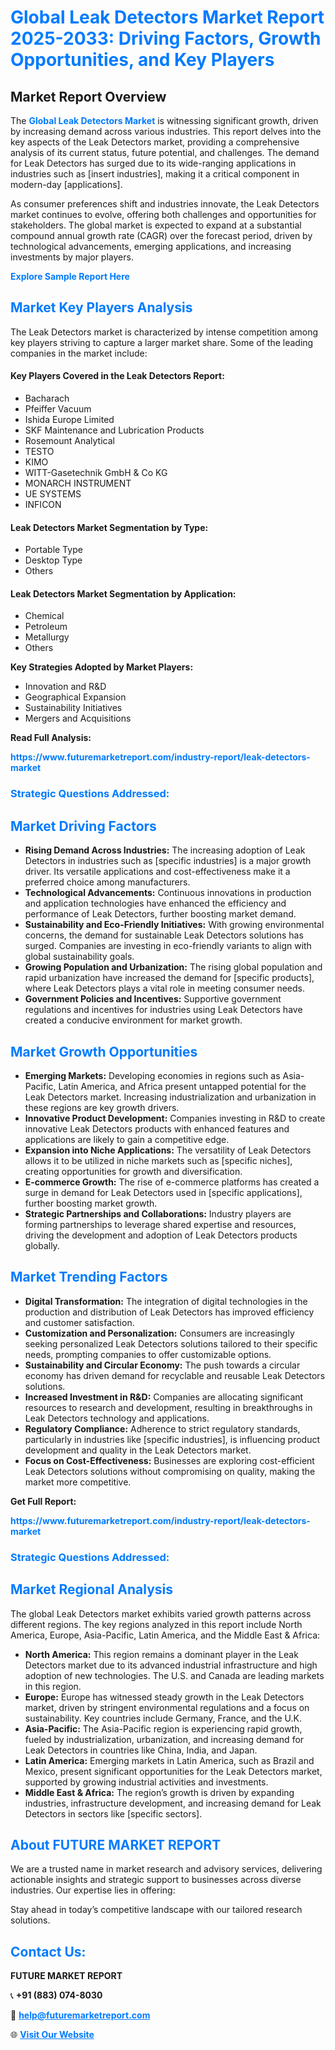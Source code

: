 <h1 style="color: #007BFF;">Global Leak Detectors Market Report 2025-2033: Driving Factors, Growth Opportunities, and Key Players</h1>

<section id="overview">
<h2>Market Report Overview</h2>
<p>The <a href="https://www.futuremarketreport.com/industry-report/leak-detectors-market" style="color: #007BFF; text-decoration: none;"><strong>Global Leak Detectors Market</strong></a> is witnessing significant growth, driven by increasing demand across various industries. This report delves into the key aspects of the Leak Detectors market, providing a comprehensive analysis of its current status, future potential, and challenges. The demand for Leak Detectors has surged due to its wide-ranging applications in industries such as [insert industries], making it a critical component in modern-day [applications].</p>
<p>As consumer preferences shift and industries innovate, the Leak Detectors market continues to evolve, offering both challenges and opportunities for stakeholders. The global market is expected to expand at a substantial compound annual growth rate (CAGR) over the forecast period, driven by technological advancements, emerging applications, and increasing investments by major players.</p>
</section>

<section id="overview">
<p><a href="https://www.futuremarketreport.com/request-sample/reportId=101271" style="color: #007BFF; text-decoration: none;"><strong>Explore Sample Report Here</strong></a></p>
</section>

<section id="key-players">
<h2 style="color: #007BFF;">Market Key Players Analysis</h2>
<p>The Leak Detectors market is characterized by intense competition among key players striving to capture a larger market share. Some of the leading companies in the market include:</p>
<h4>Key Players Covered in the Leak Detectors Report:</h4>
<ul><li>Bacharach</li><li>Pfeiffer Vacuum</li><li>Ishida Europe Limited</li><li>SKF Maintenance and Lubrication Products</li><li>Rosemount Analytical</li><li>TESTO</li><li>KIMO</li><li>WITT-Gasetechnik GmbH &amp; Co KG</li><li>MONARCH INSTRUMENT</li><li>UE SYSTEMS</li><li>INFICON</li></ul>
<h4>Leak Detectors Market Segmentation by Type:</h4>
<ul><li>Portable Type</li><li>Desktop Type</li><li>Others</li></ul>

<h4>Leak Detectors Market Segmentation by Application:</h4>
<ul><li>Chemical</li><li>Petroleum</li><li>Metallurgy</li><li>Others</li></ul>
<p><strong>Key Strategies Adopted by Market Players:</strong></p>
<ul>
<li>Innovation and R&D</li>
<li>Geographical Expansion</li>
<li>Sustainability Initiatives</li>
<li>Mergers and Acquisitions</li>
</ul>
</section>

<section>
<p><strong>Read Full Analysis: </strong></p><a href="https://www.futuremarketreport.com/industry-report/leak-detectors-market" style="color: #007BFF; text-decoration: none;"><strong>https://www.futuremarketreport.com/industry-report/leak-detectors-market</strong></a>
<h3 style="color: #007BFF;">Strategic Questions Addressed:</h3>
</section>

<section id="driving-factors">
<h2 style="color: #007BFF;">Market Driving Factors</h2>
<ul>
<li><strong>Rising Demand Across Industries:</strong> The increasing adoption of Leak Detectors in industries such as [specific industries] is a major growth driver. Its versatile applications and cost-effectiveness make it a preferred choice among manufacturers.</li>
<li><strong>Technological Advancements:</strong> Continuous innovations in production and application technologies have enhanced the efficiency and performance of Leak Detectors, further boosting market demand.</li>
<li><strong>Sustainability and Eco-Friendly Initiatives:</strong> With growing environmental concerns, the demand for sustainable Leak Detectors solutions has surged. Companies are investing in eco-friendly variants to align with global sustainability goals.</li>
<li><strong>Growing Population and Urbanization:</strong> The rising global population and rapid urbanization have increased the demand for [specific products], where Leak Detectors plays a vital role in meeting consumer needs.</li>
<li><strong>Government Policies and Incentives:</strong> Supportive government regulations and incentives for industries using Leak Detectors have created a conducive environment for market growth.</li>
</ul>
</section>

<section id="growth-opportunities">
<h2 style="color: #007BFF;">Market Growth Opportunities</h2>
<ul>
<li><strong>Emerging Markets:</strong> Developing economies in regions such as Asia-Pacific, Latin America, and Africa present untapped potential for the Leak Detectors market. Increasing industrialization and urbanization in these regions are key growth drivers.</li>
<li><strong>Innovative Product Development:</strong> Companies investing in R&D to create innovative Leak Detectors products with enhanced features and applications are likely to gain a competitive edge.</li>
<li><strong>Expansion into Niche Applications:</strong> The versatility of Leak Detectors allows it to be utilized in niche markets such as [specific niches], creating opportunities for growth and diversification.</li>
<li><strong>E-commerce Growth:</strong> The rise of e-commerce platforms has created a surge in demand for Leak Detectors used in [specific applications], further boosting market growth.</li>
<li><strong>Strategic Partnerships and Collaborations:</strong> Industry players are forming partnerships to leverage shared expertise and resources, driving the development and adoption of Leak Detectors products globally.</li>
</ul>
</section>

<section id="trending-factors">
<h2 style="color: #007BFF;">Market Trending Factors</h2>
<ul>
<li><strong>Digital Transformation:</strong> The integration of digital technologies in the production and distribution of Leak Detectors has improved efficiency and customer satisfaction.</li>
<li><strong>Customization and Personalization:</strong> Consumers are increasingly seeking personalized Leak Detectors solutions tailored to their specific needs, prompting companies to offer customizable options.</li>
<li><strong>Sustainability and Circular Economy:</strong> The push towards a circular economy has driven demand for recyclable and reusable Leak Detectors solutions.</li>
<li><strong>Increased Investment in R&D:</strong> Companies are allocating significant resources to research and development, resulting in breakthroughs in Leak Detectors technology and applications.</li>
<li><strong>Regulatory Compliance:</strong> Adherence to strict regulatory standards, particularly in industries like [specific industries], is influencing product development and quality in the Leak Detectors market.</li>
<li><strong>Focus on Cost-Effectiveness:</strong> Businesses are exploring cost-efficient Leak Detectors solutions without compromising on quality, making the market more competitive.</li>
</ul>
</section>

<section>
<p><strong>Get Full Report: </strong></p><a href="https://www.futuremarketreport.com/industry-report/leak-detectors-market" style="color: #007BFF; text-decoration: none;"><strong>https://www.futuremarketreport.com/industry-report/leak-detectors-market</strong></a>
<h3 style="color: #007BFF;">Strategic Questions Addressed:</h3>
</section>


<section id="regional-analysis">
<h2 style="color: #007BFF;">Market Regional Analysis</h2>
<p>The global Leak Detectors market exhibits varied growth patterns across different regions. The key regions analyzed in this report include North America, Europe, Asia-Pacific, Latin America, and the Middle East & Africa:</p>
<ul>
<li><strong>North America:</strong> This region remains a dominant player in the Leak Detectors market due to its advanced industrial infrastructure and high adoption of new technologies. The U.S. and Canada are leading markets in this region.</li>
<li><strong>Europe:</strong> Europe has witnessed steady growth in the Leak Detectors market, driven by stringent environmental regulations and a focus on sustainability. Key countries include Germany, France, and the U.K.</li>
<li><strong>Asia-Pacific:</strong> The Asia-Pacific region is experiencing rapid growth, fueled by industrialization, urbanization, and increasing demand for Leak Detectors in countries like China, India, and Japan.</li>
<li><strong>Latin America:</strong> Emerging markets in Latin America, such as Brazil and Mexico, present significant opportunities for the Leak Detectors market, supported by growing industrial activities and investments.</li>
<li><strong>Middle East & Africa:</strong> The region’s growth is driven by expanding industries, infrastructure development, and increasing demand for Leak Detectors in sectors like [specific sectors].</li>
</ul>
</section>

<footer>
<h2 style="color: #007BFF;">About FUTURE MARKET REPORT</h2>
<p>We are a trusted name in market research and advisory services, delivering actionable insights and strategic support to businesses across diverse industries. Our expertise lies in offering:</p>

<p>Stay ahead in today’s competitive landscape with our tailored research solutions.</p>

<h2 style="color: #007BFF;">Contact Us:</h2>
<p><strong>FUTURE MARKET REPORT</strong></p>
<p>📞 <strong>+91 (883) 074-8030</strong></p>
<p>📧 <strong><a href="mailto:help@futuremarketreport.com" style="color: #007BFF;">help@futuremarketreport.com</a></strong></p>
<p>🌐 <strong><a href="https://www.futuremarketreport.com/" style="color: #007BFF;">Visit Our Website</a></strong></p>
</footer>